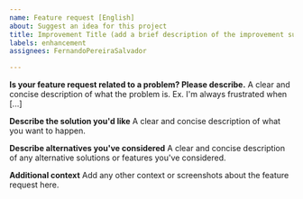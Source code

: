 ```yaml
---
name: Feature request [English]
about: Suggest an idea for this project
title: Improvement Title (add a brief description of the improvement suggestion here)
labels: enhancement
assignees: FernandoPereiraSalvador

---
```


**Is your feature request related to a problem? Please describe.**
A clear and concise description of what the problem is. Ex. I'm always frustrated when [...]

**Describe the solution you'd like**
A clear and concise description of what you want to happen.

**Describe alternatives you've considered**
A clear and concise description of any alternative solutions or features you've considered.

**Additional context**
Add any other context or screenshots about the feature request here.
